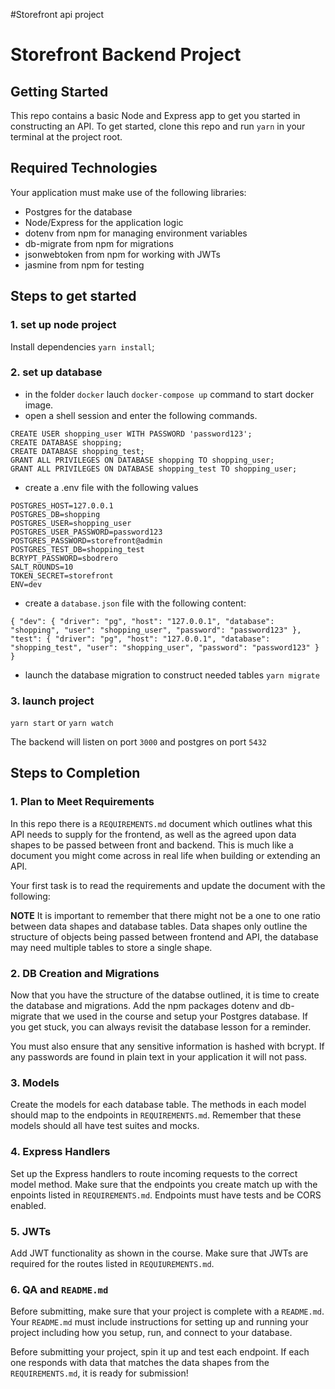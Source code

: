 #Storefront api project
# Storefront Backend Project

## Getting Started

This repo contains a basic Node and Express app to get you started in constructing an API. To get started, clone this repo and run `yarn` in your terminal at the project root.

## Required Technologies
Your application must make use of the following libraries:
- Postgres for the database
- Node/Express for the application logic
- dotenv from npm for managing environment variables
- db-migrate from npm for migrations
- jsonwebtoken from npm for working with JWTs
- jasmine from npm for testing

## Steps to get started

### 1. set up node project

Install dependencies `yarn install`;

### 2. set up database

- in the folder `docker` lauch `docker-compose up` command to start docker image.
- open a shell session and enter the following commands.

`CREATE USER shopping_user WITH PASSWORD 'password123';`  
`CREATE DATABASE shopping;`  
`CREATE DATABASE shopping_test;`  
`GRANT ALL PRIVILEGES ON DATABASE shopping TO shopping_user;`  
`GRANT ALL PRIVILEGES ON DATABASE shopping_test TO shopping_user;`

- create a .env file with the following values

`POSTGRES_HOST=127.0.0.1`  
`POSTGRES_DB=shopping`  
`POSTGRES_USER=shopping_user`  
`POSTGRES_USER_PASSWORD=password123`  
`POSTGRES_PASSWORD=storefront@admin`  
`POSTGRES_TEST_DB=shopping_test`  
`BCRYPT_PASSWORD=sbodrero`    
`SALT_ROUNDS=10`  
`TOKEN_SECRET=storefront`  
`ENV=dev`

- create a `database.json` file with the following content:

`{
"dev": {
"driver": "pg",
"host": "127.0.0.1",
"database": "shopping",
"user": "shopping_user",
"password": "password123"
},
"test": {
"driver": "pg",
"host": "127.0.0.1",
"database": "shopping_test",
"user": "shopping_user",
"password": "password123"
}
}`

- launch the database migration to construct needed tables `yarn migrate`


### 3. launch project

`yarn start` or `yarn watch`

The backend will listen on port `3000` and postgres on port `5432`


## Steps to Completion

### 1. Plan to Meet Requirements

In this repo there is a `REQUIREMENTS.md` document which outlines what this API needs to supply for the frontend, as well as the agreed upon data shapes to be passed between front and backend. This is much like a document you might come across in real life when building or extending an API.

Your first task is to read the requirements and update the document with the following:

**NOTE** It is important to remember that there might not be a one to one ratio between data shapes and database tables. Data shapes only outline the structure of objects being passed between frontend and API, the database may need multiple tables to store a single shape.

### 2.  DB Creation and Migrations

Now that you have the structure of the databse outlined, it is time to create the database and migrations. Add the npm packages dotenv and db-migrate that we used in the course and setup your Postgres database. If you get stuck, you can always revisit the database lesson for a reminder.

You must also ensure that any sensitive information is hashed with bcrypt. If any passwords are found in plain text in your application it will not pass.

### 3. Models

Create the models for each database table. The methods in each model should map to the endpoints in `REQUIREMENTS.md`. Remember that these models should all have test suites and mocks.

### 4. Express Handlers

Set up the Express handlers to route incoming requests to the correct model method. Make sure that the endpoints you create match up with the enpoints listed in `REQUIREMENTS.md`. Endpoints must have tests and be CORS enabled.

### 5. JWTs

Add JWT functionality as shown in the course. Make sure that JWTs are required for the routes listed in `REQUIUREMENTS.md`.

### 6. QA and `README.md`

Before submitting, make sure that your project is complete with a `README.md`. Your `README.md` must include instructions for setting up and running your project including how you setup, run, and connect to your database.

Before submitting your project, spin it up and test each endpoint. If each one responds with data that matches the data shapes from the `REQUIREMENTS.md`, it is ready for submission!
